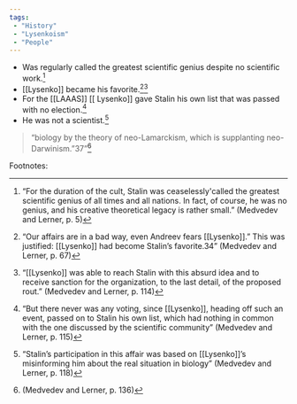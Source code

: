 ```yaml
---
tags:
 - "History"
 - "Lysenkoism"
 - "People"
---
```

 - Was regularly called the greatest scientific genius despite no scientific work.[^1]
 - [[Lysenko]] became his favorite.[^2][^3]
 - For the [[LAAAS]] [[ Lysenko]] gave Stalin his own list that was passed with no election.[^4]
 - He was not a scientist.[^5]
 > “biology by the theory of neo-Lamarckism, which is supplanting neo-Darwinism.”37”[^6]  


Footnotes:

[^1]:“For the duration of the cult, Stalin was ceaselessly'called  the greatest scientific genius of all times and all nations. In  fact, of course, he was no genius, and his creative theoretical  legacy is rather small.”  (Medvedev and Lerner, p. 5)

[^2]:“Our affairs are in a bad way, even Andreev fears [[Lysenko]].”  This was justified: [[Lysenko]] had become Stalin’s favorite.34”  (Medvedev and Lerner, p. 67)

[^3]:“[[Lysenko]] was able to reach Stalin with this absurd  idea and to receive sanction for the organization, to the last  detail, of the proposed rout.”  (Medvedev and Lerner, p. 114)

[^4]:“But there never was any voting, since [[Lysenko]], heading off  such an event, passed on to Stalin his own list, which had  nothing in common with the one discussed by the scientific  community”  (Medvedev and Lerner, p. 115)

[^5]:“Stalin’s participation in this affair was based on [[Lysenko]]’s  misinforming him about the real situation in biology” (Medvedev and Lerner, p. 118)

[^6]:(Medvedev and Lerner, p. 136)
<!--stackedit_data:
eyJoaXN0b3J5IjpbLTE5NTE4ODUzMDNdfQ==
-->